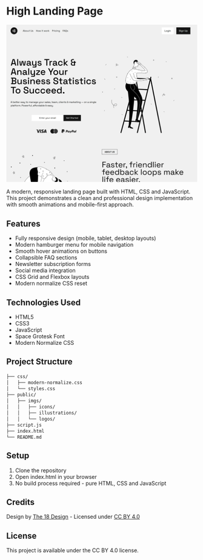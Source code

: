 # High Landing Page

![Website Showcase](highlanding.webp)

A modern, responsive landing page built with HTML, CSS and JavaScript. This project demonstrates a clean and professional design implementation with smooth animations and mobile-first approach.

## Features

- Fully responsive design (mobile, tablet, desktop layouts)
- Modern hamburger menu for mobile navigation
- Smooth hover animations on buttons
- Collapsible FAQ sections
- Newsletter subscription forms
- Social media integration
- CSS Grid and Flexbox layouts
- Modern normalize CSS reset

## Technologies Used

- HTML5
- CSS3
- JavaScript
- Space Grotesk Font
- Modern Normalize CSS

## Project Structure

```
├── css/
│   ├── modern-normalize.css
│   └── styles.css
├── public/
│   ├── imgs/
│   │   ├── icons/
│   │   ├── illustrations/
│   │   └── logos/
├── script.js
├── index.html
└── README.md
```

## Setup

1. Clone the repository
2. Open index.html in your browser
3. No build process required - pure HTML, CSS and JavaScript

## Credits

Design by [The 18 Design](https://www.figma.com/community/file/1370314670930501378) - Licensed under [CC BY 4.0](https://creativecommons.org/licenses/by/4.0)

## License

This project is available under the CC BY 4.0 license.

